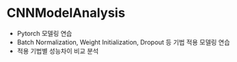# CNNModelAnalysis
 - Pytorch 모델링 연습
 - Batch Normalization, Weight Initialization, Dropout 등 기법 적용 모델링 연습
 - 적용 기법별 성능차이 비교 분석
